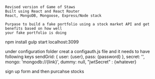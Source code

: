 ```
Revised version of Game of Staws
Built using React and React Router
React, MongoDB, Mongoose, Express/Node stack

Purpase to build a fake portfolio using a stock market API and get benefits based on how well
your fake portfolio is doing
```

npm install
gulp start
localhost:3099

under configuration folder creat a configauth.js file and it needs to have following keys
    sendGrid: {
    user: {user},
    pass: {password}
    },
    secret: '',
    mongo: 'mongodb://{link}',
    dummy: null,
    "jwtSecret" : {whatever}

sign up form and then purcahse stocks
